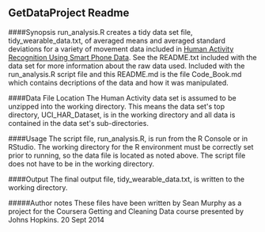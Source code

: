 GetDataProject Readme
---------------------

####Synopsis
run\_analysis.R creates a tidy data set file, tidy\_wearable\_data.txt, of
averaged means and averaged standard deviations for a variety of movement data
included in [Human Activity Recognition Using Smart Phone Data](http://archive.ics.uci.edu/ml/datasets/Human+Activity+Recognition+Using+Smartphones). See the README.txt
included with the data set for more information about the raw data used. Included 
with the run\_analysis.R script file and this README.md is the file Code\_Book.md 
which contains decriptions of the data and how it was manipulated.

####Data File Location
The Human Activity data set is assumed to be unzipped into the working directory.
This means the data set's top directory, UCI\_HAR\_Dataset, is in the working 
directory and all data is contained in the data set's sub-directories.

####Usage
The script file, run\_analysis.R, is run from the R Console or in RStudio. The 
working directory for the R environment must be correctly set prior to running, so 
the data file is located as noted above. The script file does not have to be in the 
working directory.

####Output
The final output file, tidy\_wearable\_data.txt, is written to the working directory.

#####Author notes
These files have been written by Sean Murphy as a project for the Coursera 
Getting and Cleaning Data course presented by Johns Hopkins. 20 Sept 2014